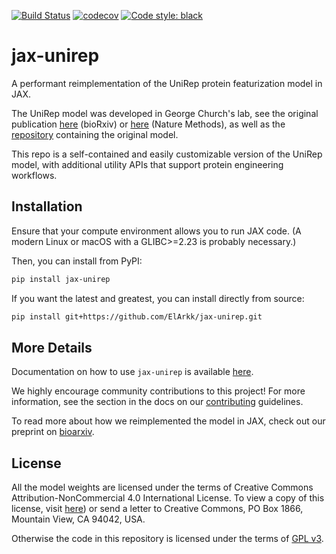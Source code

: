[![Build Status](https://travis-ci.com/ElArkk/jax-unirep.svg?branch=master)](https://travis-ci.com/ElArkk/jax-unirep)
[![codecov](https://codecov.io/gh/ElArkk/jax-unirep/branch/master/graph/badge.svg)](https://codecov.io/gh/ElArkk/jax-unirep)
[![Code style: black](https://img.shields.io/badge/code%20style-black-000000.svg)](https://github.com/psf/black)

# jax-unirep

A performant reimplementation of the UniRep protein featurization model in JAX.

The UniRep model was developed in George Church's lab,
see the original publication
[here][arxiv] (bioRxiv) or [here][nature] (Nature Methods),
as well as the [repository][repo] containing the original model.

This repo is a self-contained and easily customizable version of the UniRep model,
with additional utility APIs that support protein engineering workflows.

## Installation

Ensure that your compute environment allows you to run JAX code.
(A modern Linux or macOS with a GLIBC>=2.23 is probably necessary.)

Then, you can install from PyPI:

```bash
pip install jax-unirep
```

If you want the latest and greatest, you can install directly from source:

```bash
pip install git+https://github.com/ElArkk/jax-unirep.git
```

## More Details

Documentation on how to use `jax-unirep` is available [here][docs].

We highly encourage community contributions to this project!
For more information, see the section in the docs on our [contributing][cont] guidelines.

To read more about how we reimplemented the model in JAX,
check out our preprint
on [bioarxiv].

## License

All the model weights are licensed under the terms of
Creative Commons Attribution-NonCommercial 4.0 International License.
To view a copy of this license,
visit [here][cc])
or send a letter to Creative Commons, PO Box 1866, Mountain View, CA 94042, USA.

Otherwise the code in this repository
is licensed under the terms of [GPL v3][gpl3].

[arxiv]: https://www.biorxiv.org/content/10.1101/589333v1
[nature]: https://www.nature.com/articles/s41592-019-0598-1
[repo]: https://github.com/churchlab/UniRep
[ericmjl]: https://github.com/ericmjl
[fundl]: https://github.com/ericmjl/fundl
[gpl3]: https://www.gnu.org/licenses/gpl-3.0.html
[evotunefunc]: https://github.com/ElArkk/jax-unirep/blob/master/jax_unirep/evotuning.py#L421
[fitfunc]: https://github.com/ElArkk/jax-unirep/blob/master/jax_unirep/evotuning.py#L163
[examples]: https://github.com/ElArkk/jax-unirep/blob/master/examples
[stax]: https://jax.readthedocs.io/en/latest/jax.experimental.stax.html
[staxex]: https://github.com/google/jax/tree/master/examples
[docs]: https://elarkk.github.io/jax-unirep/
[cont]: https://elarkk.github.io/jax-unirep/contributing/
[it]: https://github.com/ElArkk/jax-unirep/issues
[bioarxiv]: https://www.biorxiv.org/content/10.1101/2020.05.11.088344v1
[cc]: http://creativecommons.org/licenses/by-nc/4.0/
